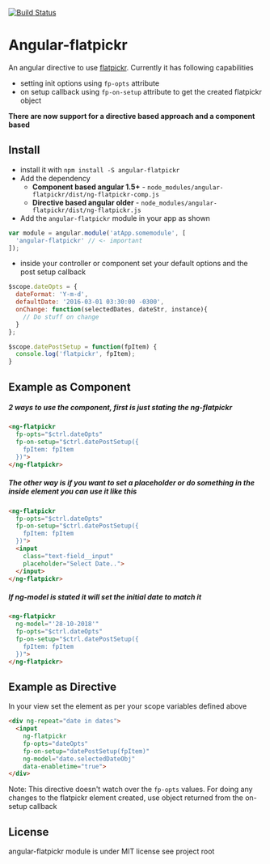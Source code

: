 [![Build Status](https://travis-ci.org/archsaber/angular-flatpickr.svg?branch=master)](https://travis-ci.org/archsaber/angular-flatpickr)

# Angular-flatpickr

An angular directive to use [flatpickr](https://github.com/chmln/flatpickr).
Currently it has following capabilities
* setting init options using `fp-opts` attribute
* on setup callback using `fp-on-setup` attribute to get the created flatpickr object

**There are now support for a directive based approach and a component based**

## Install

* install it with `npm install -S angular-flatpickr`
* Add the dependency
  * **Component based angular 1.5+** - `node_modules/angular-flatpickr/dist/ng-flatpickr-comp.js`
  * **Directive based angular older** - `node_modules/angular-flatpickr/dist/ng-flatpickr.js`
* Add the `angular-flatpickr` module in your app as shown

```js
var module = angular.module('atApp.somemodule', [
  'angular-flatpickr' // <- important
]);
```

* inside your controller or component set your default options and the post setup callback

```js
$scope.dateOpts = {
  dateFormat: 'Y-m-d',
  defaultDate: '2016-03-01 03:30:00 -0300',
  onChange: function(selectedDates, dateStr, instance){
    // Do stuff on change
  }
};

$scope.datePostSetup = function(fpItem) {
  console.log('flatpickr', fpItem);
}
```

## Example as Component

##### 2 ways to use the component, first is just stating the ng-flatpickr
``` html
<ng-flatpickr
  fp-opts="$ctrl.dateOpts"
  fp-on-setup="$ctrl.datePostSetup({
    fpItem: fpItem
  })">
</ng-flatpickr>
```

##### The other way is if you want to set a placeholder or do something in the inside element you can use it like this
``` html
<ng-flatpickr
  fp-opts="$ctrl.dateOpts"
  fp-on-setup="$ctrl.datePostSetup({
    fpItem: fpItem
  })">
  <input
    class="text-field__input"
    placeholder="Select Date..">
  </input>
</ng-flatpickr>
```

##### If ng-model is stated it will set the initial date to match it
``` html
<ng-flatpickr
  ng-model="'28-10-2018'"
  fp-opts="$ctrl.dateOpts"
  fp-on-setup="$ctrl.datePostSetup({
    fpItem: fpItem
  })">
</ng-flatpickr>
```


## Example as Directive

In your view set the element as per your scope variables defined above
``` html
<div ng-repeat="date in dates">
  <input
    ng-flatpickr
    fp-opts="dateOpts"
    fp-on-setup="datePostSetup(fpItem)"
    ng-model="date.selectedDateObj"
    data-enabletime="true">
</div>
```


Note: This directive doesn't watch over the `fp-opts` values. For doing any changes to the flatpickr element created, use object returned from the on-setup callback


## License

angular-flatpickr module is under MIT license see project root

